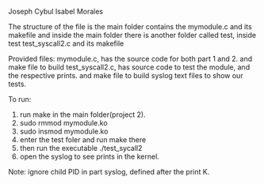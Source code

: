 Joseph Cybul 
Isabel Morales 

The structure of the file is the main folder contains the mymodule.c and its makefile and inside the main folder there is another
folder called test, inside test test_syscall2.c and its makefile


Provided files:
mymodule.c, has the source code for both part 1 and 2. and make file to build 
test_syscall2.c, has source code to test the module, and the respective prints. and make file to build
syslog text files to show our tests.

To run:
1. run make in the main folder(project 2).
2. sudo rmmod mymodule.ko
3. sudo insmod mymodule.ko 
4. enter the test foler and run make there 
5. then run the executable  ./test_sycall2 
6. open the syslog to see prints in the kernel.

Note: ignore child PID in part syslog, defined after the print K.
